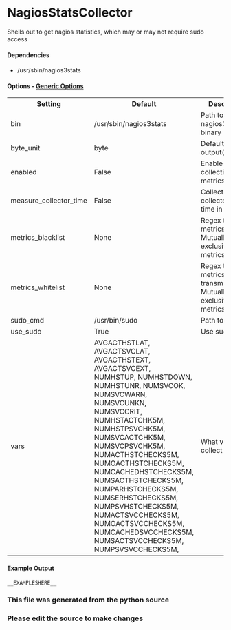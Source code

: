 NagiosStatsCollector
=====

Shells out to get nagios statistics, which may or may not require sudo access

#### Dependencies

 * /usr/sbin/nagios3stats


#### Options - [Generic Options](Configuration)

<table><tr><th>Setting</th><th>Default</th><th>Description</th><th>Type</th></tr>
<tr><td>bin</td><td>/usr/sbin/nagios3stats</td><td>Path to nagios3stats binary</td><td>str</td></tr>
<tr><td>byte_unit</td><td>byte</td><td>Default numeric output(s)</td><td>str</td></tr>
<tr><td>enabled</td><td>False</td><td>Enable collecting these metrics</td><td>bool</td></tr>
<tr><td>measure_collector_time</td><td>False</td><td>Collect the collector run time in ms</td><td>bool</td></tr>
<tr><td>metrics_blacklist</td><td>None</td><td>Regex to match metrics to block. Mutually exclusive with metrics_whitelist</td><td>NoneType</td></tr>
<tr><td>metrics_whitelist</td><td>None</td><td>Regex to match metrics to transmit. Mutually exclusive with metrics_blacklist</td><td>NoneType</td></tr>
<tr><td>sudo_cmd</td><td>/usr/bin/sudo</td><td>Path to sudo</td><td>str</td></tr>
<tr><td>use_sudo</td><td>True</td><td>Use sudo?</td><td>bool</td></tr>
<tr><td>vars</td><td>AVGACTHSTLAT, AVGACTSVCLAT, AVGACTHSTEXT, AVGACTSVCEXT, NUMHSTUP, NUMHSTDOWN, NUMHSTUNR, NUMSVCOK, NUMSVCWARN, NUMSVCUNKN, NUMSVCCRIT, NUMHSTACTCHK5M, NUMHSTPSVCHK5M, NUMSVCACTCHK5M, NUMSVCPSVCHK5M, NUMACTHSTCHECKS5M, NUMOACTHSTCHECKS5M, NUMCACHEDHSTCHECKS5M, NUMSACTHSTCHECKS5M, NUMPARHSTCHECKS5M, NUMSERHSTCHECKS5M, NUMPSVHSTCHECKS5M, NUMACTSVCCHECKS5M, NUMOACTSVCCHECKS5M, NUMCACHEDSVCCHECKS5M, NUMSACTSVCCHECKS5M, NUMPSVSVCCHECKS5M,</td><td>What vars to collect</td><td>list</td></tr>
</table>

#### Example Output

```
__EXAMPLESHERE__
```

### This file was generated from the python source
### Please edit the source to make changes

